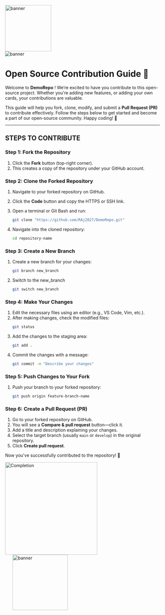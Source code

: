 <div>
   <img src="https://media2.giphy.com/media/v1.Y2lkPTc5MGI3NjExYWF3ZmV3bTAwcTBnbGZ1ZHp5eXRicjZuNDh5NnBzamVpdjYwOWVzOCZlcD12MV9pbnRlcm5hbF9naWZfYnlfaWQmY3Q9dHM/ulZ7gQQz9jwZzv224n/giphy.gif" alt="banner" width="150">
</div>
   <img src="https://media4.giphy.com/media/v1.Y2lkPTc5MGI3NjExc3BmNGFiaWM3MnBzODh1MzNlcDhheDU5MG04Znhja25pdms3aXB0ZSZlcD12MV9pbnRlcm5hbF9naWZfYnlfaWQmY3Q9Zw/137EaR4vAOCn1S/giphy.gif" alt="banner" >

# Open Source Contribution Guide 🚀  

Welcome to **DemoRepo** ! We’re excited to have you contribute to this open-source project. Whether you're adding new features, or adding your own cards, your contributions are valuable.  

This guide will help you fork, clone, modify, and submit a **Pull Request (PR)** to contribute effectively. Follow the steps below to get started and become a part of our open-source community. Happy coding! 🎉  

---


## **STEPS TO CONTRIBUTE**

### **Step 1: Fork the Repository**    
1. Click the **Fork** button (top-right corner).  
2. This creates a copy of the repository under your GitHub account.  

### **Step 2: Clone the Forked Repository**  
1. Navigate to your forked repository on GitHub.  
2. Click the **Code** button and copy the HTTPS or SSH link.  
3. Open a terminal or Git Bash and run:  

   ```bash
   git clone "https://github.com/RAj2027/DemoRepo.git"
   ```  
4. Navigate into the cloned repository:  
   ```bash
   cd repository-name
   ```

### **Step 3: Create a New Branch**  
1. Create a new branch for your changes:  
   ```bash
   git branch new_branch
   ```
2. Switch to the new_branch
   ```bash
   git switch new_branch
   ```

### **Step 4: Make Your Changes**  
1. Edit the necessary files using an editor (e.g., VS Code, Vim, etc.).  
2. After making changes, check the modified files:  
   ```bash
   git status
   ```
3. Add the changes to the staging area:  
   ```bash
   git add .
   ```
4. Commit the changes with a message:  
   ```bash
   git commit -m "Describe your changes"
   ```

### **Step 5: Push Changes to Your Fork**  
1. Push your branch to your forked repository:  
   ```bash
   git push origin feature-branch-name
   ```

### **Step 6: Create a Pull Request (PR)**  
1. Go to your forked repository on GitHub.  
2. You will see a **Compare & pull request** button—click it.  
3. Add a title and description explaining your changes.  
4. Select the target branch (usually `main` or `develop`) in the original repository.  
5. Click **Create pull request**.  

Now you've successfully contributed to the repository! 🚀
<div>
<img src="https://media1.giphy.com/media/v1.Y2lkPTc5MGI3NjExZW85b2ozcWs4c3l3M3BsaW9jMXp3d2x3ZmlxNm9tYWdzeDZucW9obSZlcD12MV9pbnRlcm5hbF9naWZfYnlfaWQmY3Q9dHM/p8dZhDrFsLUxxjsJ7K/giphy.gif" alt="Completion" width="300px">

<img src="https://media3.giphy.com/media/v1.Y2lkPTc5MGI3NjExdmRhbXdnNmFmM3g3NzJpMTI1MDJ0Znk3YXZkbzBiMmJoa3libmtldiZlcD12MV9pbnRlcm5hbF9naWZfYnlfaWQmY3Q9dHM/V5km8jjklLgIARIyTb/giphy.gif" alt="banner" width="180px" style="margin-left: 24px;">
</div>